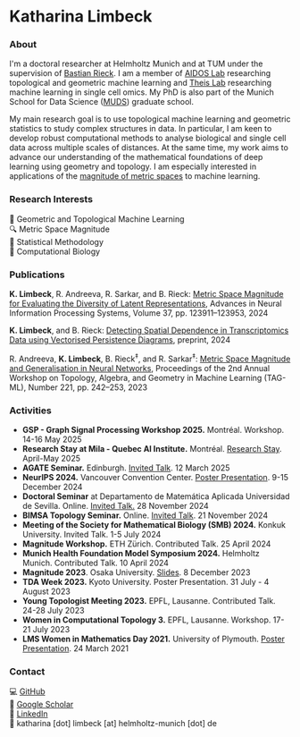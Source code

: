 # Katharina Limbeck

### About
I'm a doctoral researcher at Helmholtz Munich and at TUM under the supervision of [Bastian Rieck](https://bastian.rieck.me/). I am a member of [AIDOS Lab](https://aidos.group/) researching topological and geometric machine learning and [Theis Lab](https://github.com/theislab) researching machine learning in single cell omics. My PhD is also part of the Munich School for Data Science ([MUDS](https://www.mu-ds.de/)) graduate school.

[//]: <> (### Research Interests)
My main research goal is to use topological machine learning and geometric statistics to study complex structures in data. In particular, I am keen to develop robust computational methods to analyse biological and single cell data across multiple scales of distances. At the same time, my work aims to advance our understanding of the mathematical foundations of deep learning using geometry and topology. I am especially interested in applications of the [magnitude of metric spaces](https://github.com/aidos-lab/magnipy) to machine learning.

### Research Interests
🍩 Geometric and Topological Machine Learning <br>
🔍 Metric Space Magnitude <br>
🔮 Statistical Methodology <br>
🧬 Computational Biology


### Publications
**K. Limbeck**, R. Andreeva, R. Sarkar, and B. Rieck: [Metric Space Magnitude for Evaluating the Diversity of Latent Representations](https://arxiv.org/abs/2311.16054), Advances in Neural Information Processing Systems, Volume 37, pp. 123911–123953, 2024

**K. Limbeck**, and B. Rieck: [Detecting Spatial Dependence in Transcriptomics Data using Vectorised Persistence Diagrams](https://arxiv.org/abs/2409.03575), preprint, 2024

R. Andreeva, **K. Limbeck**, B. Rieck<sup>‡</sup>, and R. Sarkar<sup>‡</sup>: [Metric Space Magnitude and Generalisation in Neural Networks](https://arxiv.org/abs/2305.05611), Proceedings of the 2nd Annual Workshop on Topology, Algebra, and Geometry in Machine Learning (TAG-ML), Number 221, pp. 242–253, 2023

### Activities
* **GSP - Graph Signal Processing Workshop 2025.** Montréal. Workshop. 14-16 May 2025
* **Research Stay at Mila - Quebec AI Institute.** Montréal. [Research Stay](https://mila.quebec/en/directory/katharina-limbeck). April-May 2025
* **AGATE Seminar.** Edinburgh. [Invited Talk](https://agatedinburgh.github.io/). 12 March 2025
* **NeurIPS 2024.** Vancouver Convention Center. [Poster Presentation](https://neurips.cc/virtual/2024/poster/94120). 9-15 December 2024
* **Doctoral Seminar** at Departamento de Matemática Aplicada Universidad de Sevilla. Online. [Invited Talk.](https://www.imus.us.es/www/#actividad/3226) 28 November 2024
* **BIMSA Topology Seminar.** Online. [Invited Talk](https://bimsa.net/talk.html?id=41849). 21 November 2024
* **Meeting of the Society for Mathematical Biology (SMB) 2024.** Konkuk University. Invited Talk. 1-5 July 2024
* **Magnitude Workshop.** ETH Zürich. Contributed Talk. 25 April 2024
* **Munich Health Foundation Model Symposium 2024.** Helmholtz Munich. Contributed Talk. 10 April 2024
* **Magnitude 2023**. Osaka University. [Slides](https://sites.google.com/view/magnitude2023/slides). 8 December 2023
* **TDA Week 2023.** Kyoto University. Poster Presentation. 31 July - 4 August 2023
* **Young Topologist Meeting 2023.** EPFL, Lausanne. Contributed Talk. 24-28 July 2023
* **Women in Computational Topology 3.** EPFL, Lausanne. Workshop. 17-21 July 2023
* **LMS Women in Mathematics Day 2021.** University of Plymouth. [Poster Presentation](https://web.socem.plymouth.ac.uk/wim/posters/UG%2003%20-%20Katharina_Limbeck.pdf). 24 March 2021

[//]: <> (### Contact)
### Contact
💻 [GitHub](https://github.com/LimbeckKat)<br>
📄 [Google Scholar](https://scholar.google.com/citations?user=76ZpmpIAAAAJ&hl=en) <br>
📘 [LinkedIn](https://www.linkedin.com/in/katharina-limbeck/) <br>
📧 katharina [dot] limbeck [at] helmholtz-munich [dot] de
